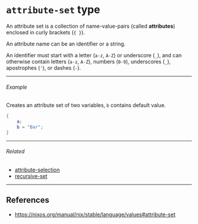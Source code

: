 # `attribute-set` type

An attribute set is a collection of name-value-pairs (called **attributes**) enclosed in curly brackets (`{ }`).

An attribute name can be an identifier or a string.

An identifier must start with a letter (`a-z`, `A-Z`) or underscore (`_`), and can otherwise contain letters (`a-z`, `A-Z`), numbers (`0-9`), underscores (`_`), apostrophes (`'`), or dashes (`-`).

---

###### Example

Creates an attribute set of two variables, `b` contains default value.

```nix
{
	a;
	b = "Bar";
}
```

---
###### Related

- [attribute-selection](attribute-selection.md)
- [recursive-set](recursive-set.md)

---

## References

- https://nixos.org/manual/nix/stable/language/values#attribute-set